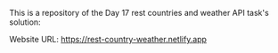 This is a repository of the Day 17 rest countries and weather API task's solution:

Website URL: https://rest-country-weather.netlify.app
